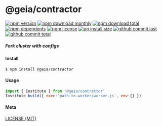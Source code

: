 # @geia/contractor

[![npm version][badge-npm-version]][url-npm]
[![npm download monthly][badge-npm-download-monthly]][url-npm]
[![npm download total][badge-npm-download-total]][url-npm]
[![npm dependents][badge-npm-dependents]][url-github]
[![npm license][badge-npm-license]][url-npm]
[![pp install size][badge-pp-install-size]][url-pp]
[![github commit last][badge-github-last-commit]][url-github]
[![github commit total][badge-github-commit-count]][url-github]

[//]: <> (Shields)
[badge-npm-version]: https://flat.badgen.net/npm/v/@geia/contractor
[badge-npm-download-monthly]: https://flat.badgen.net/npm/dm/@geia/contractor
[badge-npm-download-total]:https://flat.badgen.net/npm/dt/@geia/contractor
[badge-npm-dependents]: https://flat.badgen.net/npm/dependents/@geia/contractor
[badge-npm-license]: https://flat.badgen.net/npm/license/@geia/contractor
[badge-pp-install-size]: https://flat.badgen.net/packagephobia/install/@geia/contractor
[badge-github-last-commit]: https://flat.badgen.net/github/last-commit/hoyeungw/geia
[badge-github-commit-count]: https://flat.badgen.net/github/commits/hoyeungw/geia

[//]: <> (Link)
[url-npm]: https://npmjs.org/package/@geia/contractor
[url-pp]: https://packagephobia.now.sh/result?p=@geia/contractor
[url-github]: https://github.com/hoyeungw/geia

##### Fork cluster with configs

#### Install
```console
$ npm install @geia/contractor
```

#### Usage
```js
import { Institute } from '@geia/contractor'
Institute.build({ exec:'path-to-worker/worker.js', env:{} })
```

#### Meta
[LICENSE (MIT)](LICENSE)
